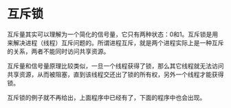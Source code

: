 # 互斥锁

互斥量其实可以理解为一个简化的信号量，它只有两种状态：0和1。互斥锁是用来解决进程（线程）互斥问题的。所谓进程互斥，就是两个进程实际上是一种互斥的关系，两者不能同时访问共享资源。

互斥量和信号量原理比较类似，一旦一个线程获得了锁，那么其它线程就无法访问共享资源，从而被阻塞，直到该线程交还出了锁的所有权，另外一个线程才能获得锁。

互斥锁的例子就不再给出，上面程序中已经有了，下面的程序中也会出现。
